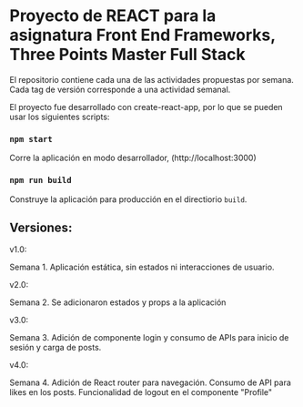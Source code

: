 # Proyecto de REACT para la asignatura Front End Frameworks, Three Points Master Full Stack

El repositorio contiene cada una de las actividades propuestas por semana. Cada tag de versión corresponde a una actividad semanal.

El proyecto fue desarrollado con create-react-app, por lo que se pueden usar los siguientes scripts:

### `npm start`

Corre la aplicación en modo desarrollador, (http://localhost:3000)


### `npm run build`

Construye la aplicación para producción en el directiorio `build`.

## Versiones:

v1.0:

Semana 1. Aplicación estática, sin estados ni interacciones de usuario.

v2.0:

Semana 2. Se adicionaron estados y props a la aplicación

v3.0:

Semana 3. Adición de componente login y consumo de APIs para inicio de sesión y carga de posts.

v4.0:

Semana 4. Adición de React router para navegación. Consumo de API para likes en los posts. Funcionalidad de logout en el componente "Profile"
